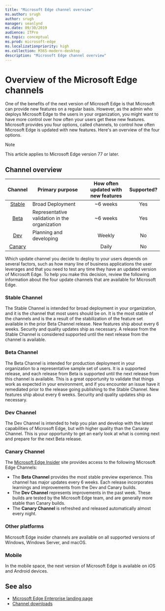 ```yaml
---
title: "Microsoft Edge channel overview"
ms.author: srugh
author: srugh
manager: seanlynd
ms.date: 09/30/2019
audience: ITPro
ms.topic: conceptual
ms.prod: microsoft-edge
ms.localizationpriority: high
ms.collection: M365-modern-desktop
description: "Microsoft Edge channel overview"
---
```


# Overview of the Microsoft Edge channels

One of the benefits of the next version of Microsoft Edge is that Microsoft can provide new features on a regular basis. However, as the admin who deploys Microsoft Edge to the users in your organization, you might want to have more control over how often your users get these new features. Microsoft provides you four options, called channels, to control how often Microsoft Edge is updated with new features. Here's an overview of the four options.
  
> [!NOTE]
> This article applies to Microsoft Edge version 77 or later.

## Channel overview

|Channel|Primary purpose|How often updated with new features|Supported?|
|:---:|---|:---:|:---:|
|[Stable](#stable-channel)|Broad Deployment|~6 weeks|Yes|
|[Beta](#beta-channel)|Representative validation in the organization|~6 weeks|Yes|
|[Dev](#dev-channel)|Planning and developing|Weekly|No|
|[Canary](#canary-channel)||Daily|No|

Which update channel you decide to deploy to your users depends on several factors, such as how many line of business applications the user leverages and that you need to test any time they have an updated version of Microsoft Edge. To help you make this decision, review the following information about the four update channels that are available for Microsoft Edge.

### Stable Channel
The Stable Channel is intended for broad deployment in your organization, and it is the channel that most users should be on. It is the most stable of the channels and is the a result of the stabilization of the feature set available in the prior Beta Channel release. New features ship about every 6 weeks. Security and quality updates ship as necessary. A release from the Stable Channel is considered supported until the next release from the channel is available.

### Beta Channel
The Beta Channel is intended for production deployment in your organization to a representative sample set of users. It is a supported release, and each release from Beta is supported until the next release from this channel is available. This is a great opportunity to validate that things work as expected in your environment, and if you encounter an issue have it remediated prior to the release going publishing to the Stable Channel. New features ship about every 6 weeks. Security and quality updates ship as necessary.

### Dev Channel
The Dev Channel is intended to help you plan and develop with the latest capabilities of Microsoft Edge, but with higher quality than the Canaray Channel. This is your opportunity to get an early look at what is coming next and prepare for the next Beta release.

### Canary Channel



The [Microsoft Edge Insider](https://www.microsoftedgeinsider.com) site provides access to the following Microsoft Edge Channels:

- The **Beta Channel** provides the most stable preview experience. This channel has major updates every 6 weeks. Each release incorporates learnings and improvements from the Dev and Canary builds.
- The **Dev Channel** represents improvements in the past week. These builds are tested by the Microsoft Edge team, and are generally more stable than Canary builds.
- The **Canary Channel** is refreshed and released automatically almost every night.

### Other platforms

Microsoft Edge insider channels are available on all supported versions of Windows, Windows Server, and macOS.

### Mobile

In the mobile space, the next version of Microsoft Edge is available on iOS and Android devices.

## See also

- [Microsoft Edge Enterprise landing page](https://aka.ms/EdgeEnterprise)
- [Channel downloads](https://www.microsoftedgeinsider.com/download)
